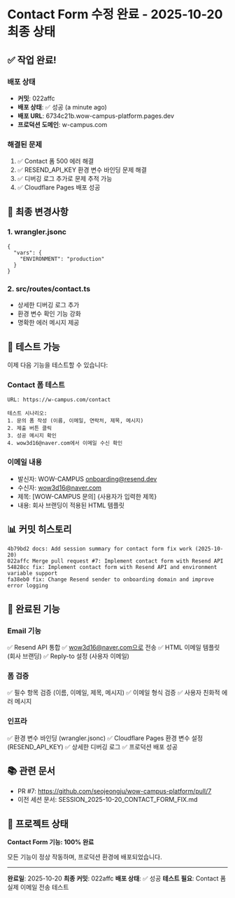 # Contact Form 수정 완료 - 2025-10-20 최종 상태

## ✅ 작업 완료!

### 배포 상태
- **커밋**: 022affc
- **배포 상태**: ✅ 성공 (a minute ago)
- **배포 URL**: 6734c21b.wow-campus-platform.pages.dev
- **프로덕션 도메인**: w-campus.com

### 해결된 문제
1. ✅ Contact 폼 500 에러 해결
2. ✅ RESEND_API_KEY 환경 변수 바인딩 문제 해결
3. ✅ 디버깅 로그 추가로 문제 추적 가능
4. ✅ Cloudflare Pages 배포 성공

## 📝 최종 변경사항

### 1. wrangler.jsonc
```jsonc
{
  "vars": {
    "ENVIRONMENT": "production"
  }
}
```

### 2. src/routes/contact.ts
- 상세한 디버깅 로그 추가
- 환경 변수 확인 기능 강화
- 명확한 에러 메시지 제공

## 🧪 테스트 가능

이제 다음 기능을 테스트할 수 있습니다:

### Contact 폼 테스트
```
URL: https://w-campus.com/contact

테스트 시나리오:
1. 문의 폼 작성 (이름, 이메일, 연락처, 제목, 메시지)
2. 제출 버튼 클릭
3. 성공 메시지 확인
4. wow3d16@naver.com에서 이메일 수신 확인
```

### 이메일 내용
- 발신자: WOW-CAMPUS <onboarding@resend.dev>
- 수신자: wow3d16@naver.com
- 제목: [WOW-CAMPUS 문의] {사용자가 입력한 제목}
- 내용: 회사 브랜딩이 적용된 HTML 템플릿

## 📊 커밋 히스토리

```
4b79bd2 docs: Add session summary for contact form fix work (2025-10-20)
022affc Merge pull request #7: Implement contact form with Resend API
54828cc fix: Implement contact form with Resend API and environment variable support
fa38eb0 fix: Change Resend sender to onboarding domain and improve error logging
```

## 🎯 완료된 기능

### Email 기능
✅ Resend API 통합
✅ wow3d16@naver.com으로 전송
✅ HTML 이메일 템플릿 (회사 브랜딩)
✅ Reply-to 설정 (사용자 이메일)

### 폼 검증
✅ 필수 항목 검증 (이름, 이메일, 제목, 메시지)
✅ 이메일 형식 검증
✅ 사용자 친화적 에러 메시지

### 인프라
✅ 환경 변수 바인딩 (wrangler.jsonc)
✅ Cloudflare Pages 환경 변수 설정 (RESEND_API_KEY)
✅ 상세한 디버깅 로그
✅ 프로덕션 배포 성공

## 📚 관련 문서
- PR #7: https://github.com/seojeongju/wow-campus-platform/pull/7
- 이전 세션 문서: SESSION_2025-10-20_CONTACT_FORM_FIX.md

## 🎉 프로젝트 상태

**Contact Form 기능: 100% 완료**

모든 기능이 정상 작동하며, 프로덕션 환경에 배포되었습니다.

---

**완료일**: 2025-10-20
**최종 커밋**: 022affc
**배포 상태**: ✅ 성공
**테스트 필요**: Contact 폼 실제 이메일 전송 테스트
